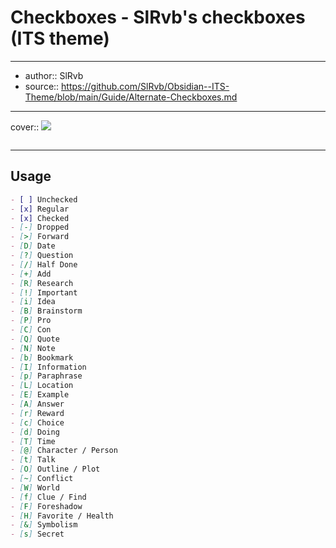 

# Checkboxes - SlRvb's checkboxes (ITS theme)

---

- author:: SlRvb
- source:: https://github.com/SlRvb/Obsidian--ITS-Theme/blob/main/Guide/Alternate-Checkboxes.md

---

cover:: ![](https://i.imgur.com/LiMKSfo.png)

```css

```

---

## Usage

```md
- [ ] Unchecked
- [x] Regular
- [x] Checked
- [-] Dropped
- [>] Forward
- [D] Date
- [?] Question
- [/] Half Done
- [+] Add
- [R] Research
- [!] Important
- [i] Idea
- [B] Brainstorm
- [P] Pro
- [C] Con
- [Q] Quote
- [N] Note
- [b] Bookmark
- [I] Information
- [p] Paraphrase
- [L] Location
- [E] Example
- [A] Answer
- [r] Reward
- [c] Choice
- [d] Doing
- [T] Time
- [@] Character / Person
- [t] Talk
- [O] Outline / Plot
- [~] Conflict
- [W] World
- [f] Clue / Find
- [F] Foreshadow
- [H] Favorite / Health
- [&] Symbolism
- [s] Secret
```
